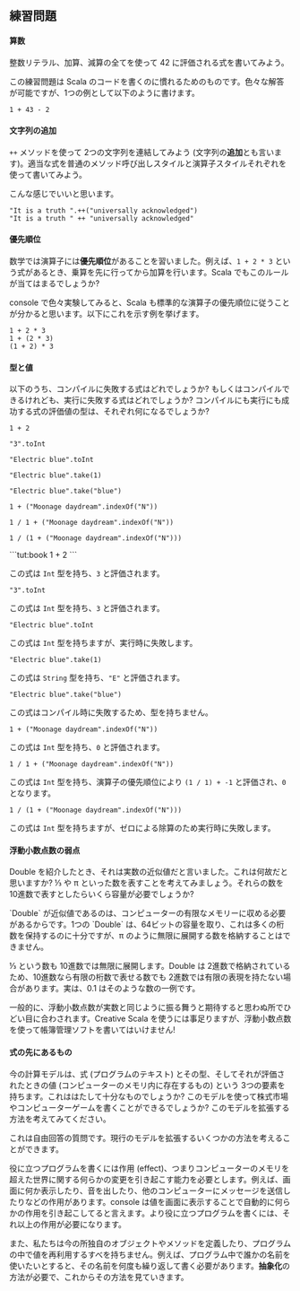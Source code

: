 ## 練習問題

#### 算数

整数リテラル、加算、減算の全てを使って 42 に評価される式を書いてみよう。

<div class="solution">
この練習問題は Scala のコードを書くのに慣れるためのものです。色々な解答が可能ですが、1つの例として以下のように書けます。

```tut:book
1 + 43 - 2
```
</div>


#### 文字列の追加

`++` メソッドを使って 2つの文字列を連結してみよう (文字列の**追加**とも言います)。適当な式を普通のメソッド呼び出しスタイルと演算子スタイルそれぞれを使って書いてみよう。

<div class="solution">
こんな感じでいいと思います。

```tut:book
"It is a truth ".++("universally acknowledged")
"It is a truth " ++ "universally acknowledged"
```
</div>

#### 優先順位

数学では演算子には**優先順位**があることを習いました。例えば、`1 + 2 * 3` という式があるとき、乗算を先に行ってから加算を行います。Scala でもこのルールが当てはまるでしょうか?

<div class="solution">
console で色々実験してみると、Scala も標準的な演算子の優先順位に従うことが分かると思います。以下にこれを示す例を挙げます。

```tut:book
1 + 2 * 3
1 + (2 * 3)
(1 + 2) * 3
```
</div>


#### 型と値

以下のうち、コンパイルに失敗する式はどれでしょうか? もしくはコンパイルできるけれども、実行に失敗する式はどれでしょうか?
コンパイルにも実行にも成功する式の評価値の型は、それぞれ何になるでしょうか?

```tut:silent
1 + 2
```

```tut:silent
"3".toInt
```

```tut:fail:silent
"Electric blue".toInt
```

```tut:silent
"Electric blue".take(1)
```

```tut:fail:silent
"Electric blue".take("blue")
```

```tut:silent
1 + ("Moonage daydream".indexOf("N"))
```

```tut:silent
1 / 1 + ("Moonage daydream".indexOf("N"))
```

```tut:fail:silent
1 / (1 + ("Moonage daydream".indexOf("N")))
```

<div class="solution">
```tut:book
1 + 2
```

この式は `Int` 型を持ち、`3` と評価されます。

```tut:book
"3".toInt
```

この式は `Int` 型を持ち、`3` と評価されます。

```tut:fail:book
"Electric blue".toInt
```

この式は `Int` 型を持ちますが、実行時に失敗します。

```tut:silent
"Electric blue".take(1)
```

この式は `String` 型を持ち、`"E"` と評価されます。

```tut:fail:book
"Electric blue".take("blue")
```

この式はコンパイル時に失敗するため、型を持ちません。

```tut:book
1 + ("Moonage daydream".indexOf("N"))
```

この式は `Int` 型を持ち、`0` と評価されます。

```tut:book
1 / 1 + ("Moonage daydream".indexOf("N"))
```

この式は `Int` 型を持ち、演算子の優先順位により `(1 / 1) + -1` と評価され、`0` となります。

```tut:fail:silent
1 / (1 + ("Moonage daydream".indexOf("N")))
```

この式は `Int` 型を持ちますが、ゼロによる除算のため実行時に失敗します。
</div>

#### 浮動小数点数の弱点

Double を紹介したとき、それは実数の近似値だと言いました。これは何故だと思いますか? ⅓ や π といった数を表すことを考えてみましょう。それらの数を 10進数で表すとしたらいくら容量が必要でしょうか?

<div class="solution">
`Double` が近似値であるのは、コンピューターの有限なメモリーに収める必要があるからです。1つの `Double` は、64ビットの容量を取り、これは多くの桁数を保持するのに十分ですが、π のように無限に展開する数を格納することはできません。

⅓ という数も 10進数では無限に展開します。Double は 2進数で格納されているため、10進数なら有限の桁数で表せる数でも 2進数では有限の表現を持たない場合があります。実は、0.1 はそのような数の一例です。

一般的に、浮動小数点数が実数と同じように振る舞うと期待すると思わぬ所でひどい目に合わされます。Creative Scala を使うには事足りますが、浮動小数点数を使って帳簿管理ソフトを書いてはいけません!
</div>

#### 式の先にあるもの

今の計算モデルは、式 (プログラムのテキスト) とその型、そしてそれが評価されたときの値 (コンピューターのメモリ内に存在するもの) という 3つの要素を持ちます。これははたして十分なものでしょうか? このモデルを使って株式市場やコンピューターゲームを書くことができるでしょうか? このモデルを拡張する方法を考えてみてください。

<div class="solution">
これは自由回答の質問です。現行のモデルを拡張するいくつかの方法を考えることができます。

役に立つプログラムを書くには作用 (effect)、つまりコンピューターのメモリを超えた世界に関する何らかの変更を引き起こす能力を必要とします。例えば、画面に何か表示したり、音を出したり、他のコンピューターにメッセージを送信したりなどの作用があります。console は値を画面に表示することで自動的に何らかの作用を引き起こしてると言えます。より役に立つプログラムを書くには、それ以上の作用が必要になります。

また、私たちは今の所独自のオブジェクトやメソッドを定義したり、プログラムの中で値を再利用するすべを持ちません。例えば、プログラム中で誰かの名前を使いたいとすると、その名前を何度も繰り返して書く必要があります。**抽象化**の方法が必要で、これからその方法を見ていきます。
</div>
